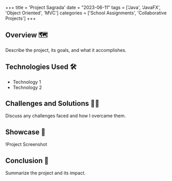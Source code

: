+++
title = 'Project Sagrada'
date = "2023-06-11"
tags = ['Java', 'JavaFX', 'Object Oriented', 'MVC']
categories = ['School Assignments', 'Collaborative Projects']
+++

## Overview 🗺️
Describe the project, its goals, and what it accomplishes.

## Technologies Used 🛠️
- Technology 1
- Technology 2

## Challenges and Solutions 🧗🏻
Discuss any challenges faced and how I overcame them.

## Showcase 📸
!Project Screenshot

## Conclusion 🏁
Summarize the project and its impact.
